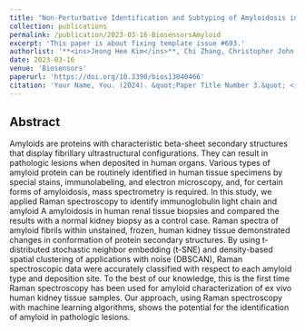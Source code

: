 ```yaml
---
title: "Non-Perturbative Identification and Subtyping of Amyloidosis in Human Kidney Tissue with Raman Spectroscopy and Machine Learning"
collection: publications
permalink: /publication/2023-03-16-BiosensorsAmyloid
excerpt: 'This paper is about fixing template issue #693.'
authorlist: '**<ins>Jeong Hee Kim</ins>**, Chi Zhang, Christopher John Sperati, Serena M Bagnasco, Ishan Barman'
date: 2023-03-16
venue: 'Biosensors'
paperurl: 'https://doi.org/10.3390/bios13040466'
citation: 'Your Name, You. (2024). &quot;Paper Title Number 3.&quot; <i>GitHub Journal of Bugs</i>. 1(3).'
---
```


Abstract
------
Amyloids are proteins with characteristic beta-sheet secondary structures that display fibrillary ultrastructural configurations. They can result in pathologic lesions when deposited in human organs. Various types of amyloid protein can be routinely identified in human tissue specimens by special stains, immunolabeling, and electron microscopy, and, for certain forms of amyloidosis, mass spectrometry is required. In this study, we applied Raman spectroscopy to identify immunoglobulin light chain and amyloid A amyloidosis in human renal tissue biopsies and compared the results with a normal kidney biopsy as a control case. Raman spectra of amyloid fibrils within unstained, frozen, human kidney tissue demonstrated changes in conformation of protein secondary structures. By using t-distributed stochastic neighbor embedding (t-SNE) and density-based spatial clustering of applications with noise (DBSCAN), Raman spectroscopic data were accurately classified with respect to each amyloid type and deposition site. To the best of our knowledge, this is the first time Raman spectroscopy has been used for amyloid characterization of ex vivo human kidney tissue samples. Our approach, using Raman spectroscopy with machine learning algorithms, shows the potential for the identification of amyloid in pathologic lesions.
